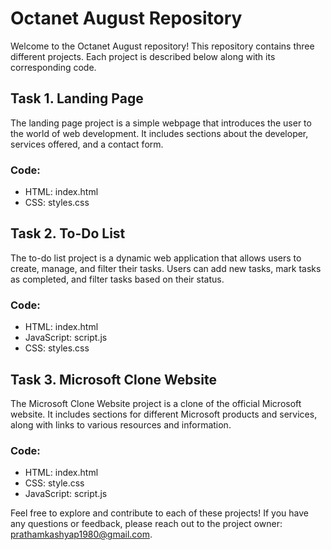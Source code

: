 # Octanet August Repository

Welcome to the Octanet August repository! This repository contains three different projects. Each project is described below along with its corresponding code.

## Task 1. Landing Page

The landing page project is a simple webpage that introduces the user to the world of web development. It includes sections about the developer, services offered, and a contact form.

### Code:

- HTML: index.html
- CSS: styles.css

## Task 2. To-Do List

The to-do list project is a dynamic web application that allows users to create, manage, and filter their tasks. Users can add new tasks, mark tasks as completed, and filter tasks based on their status.

### Code:

- HTML: index.html
- JavaScript: script.js
- CSS: styles.css

## Task 3. Microsoft Clone Website

The Microsoft Clone Website project is a clone of the official Microsoft website. It includes sections for different Microsoft products and services, along with links to various resources and information.

### Code:

- HTML: index.html
- CSS: style.css
- JavaScript: script.js

Feel free to explore and contribute to each of these projects! If you have any questions or feedback, please reach out to the project owner: prathamkashyap1980@gmail.com.
